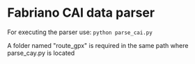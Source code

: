 # Fabriano CAI data parser

For executing the parser use: 
<code>python parse_cai.py</code>

A folder named "route_gpx" is required in the same path where parse_cay.py is located